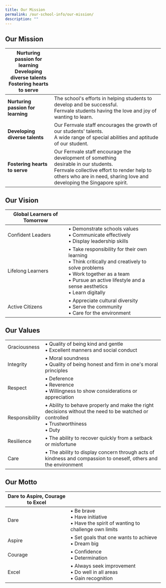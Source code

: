 ```yaml
---
title: Our Mission
permalink: /our-school-info/our-mission/
description: ""
---
```

## Our Mission

|  **Nurturing passion for learning <br>Developing diverse talents<br>Fostering hearts to serve**         |                                                                                              | 
|--------------------------------|-------------------------------------------------------------------------------------------------------------------------------------------------|
| **Nurturing passion for learning** | The school's efforts in helping students to develop and be successful.<br>Fernvale students having the love and joy of wanting to learn.                                                                          |
| **Developing diverse talents**     | Our Fernvale staff encourages the growth of our students' talents.<br>A wide range of special abilities and aptitude of our student.                                                                              |
| **Fostering hearts to serve**      | Our Fernvale staff encourage the development of something<br>desirable in our students.<br>Fernvale collective effort to render help to others who are in need, sharing love and developing the Singapore spirit. |

## Our Vision

|       Global Learners of Tomorrow           |                                                                                                                                                                                                    |
|-------------------|----------------------------------------------------------------------------------------------------------------------------------------------------------------------------------------------------|
| Confident Leaders | • Demonstrate schools values<br>• Communicate effectively<br>• Display leadership skills                                                                                                                 |
| Lifelong Learners | • Take responsibility for their own learning<br>• Think critically and creatively to solve problems<br>• Work together as a team<br>• Pursue an active lifestyle and a sense aesthetics<br>• Learn digitally |
| Active Citizens   | • Appreciate cultural diversity<br>• Serve the community<br>• Care for the environment      |

## Our Values

|                |                                                                                                                                 |
|----------------|---------------------------------------------------------------------------------------------------------------------------------|
| Graciousness   | • Quality of being kind and gentle<br>• Excellent manners and social conduct                                                        |
| Integrity      | • Moral soundness<br>• Quality of being honest and firm in one's moral principles                                                   |
| Respect        | • Deference<br>• Reverence<br>• Willingness to show considerations or appreciation                                                    |
| Responsibility | • Ability to behave properly and make the right decisions without the need to be watched or controlled<br>• Trustworthiness<br>• Duty |
| Resilience     | • The ability to recover quickly from a setback or misfortune                                                                     |
| Care           | • The ability to display concern through acts of kindness and compassion to oneself, others and the environment                   |

## Our Motto

|  Dare to Aspire, Courage to Excel      |             |
|---------|----------------|
| Dare    | • Be brave<br>• Have initiative<br>• Have the spirit of wanting to challenge own limits  |
| Aspire  | • Set goals that one wants to achieve<br>• Dream big                                   |
| Courage | • Confidence<br>• Determination                                                        |
| Excel   | • Always seek improvement<br>• Do well in all areas<br>• Gain recognition                |
